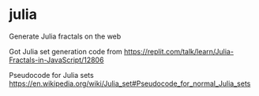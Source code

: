 # julia
Generate Julia fractals on the web

Got Julia set generation code from https://replit.com/talk/learn/Julia-Fractals-in-JavaScript/12806

Pseudocode for Julia sets https://en.wikipedia.org/wiki/Julia_set#Pseudocode_for_normal_Julia_sets
